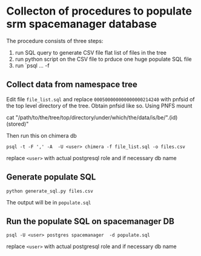 Collecton of procedures to populate srm spacemanager database
=============================================================

The procedure consists of three steps:
   1. run SQL query to generate CSV file flat list of files in the tree
   1. run python script on the CSV file to prduce one huge populate SQL file
   1. run `psql ... -f <populate sql file>

Collect data from namespace tree
---------------------------------

Edit file `file_list.sql` and replace `000500000000000000214240` with pnfsid of the top level directory of the tree. Obtain pnfsid like so. Using PNFS mount

cat "/path/to/the/tree/top/directory/under/which/the/data/is/be/".(id)(stored)"

Then run this on chimera db

```
psql -t -F ',' -A  -U <user> chimera -f file_list.sql -o files.csv

```
replace `<user>` with actual postgresql role and if necessary db name


Generate populate SQL
---------------------

```
python generate_sql.py files.csv
```

The output will be in `populate.sql`

Run the populate SQL on spacemanager DB
---------------------------------------

```
psql -U <user> postgres spacemanager  -d populate.sql
```


replace `<user>` with actual postgresql role and if necessary db name
